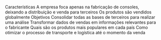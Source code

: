 Características
A empresa foca apenas na fabricação de consoles, deixando a distribuição e venda para terceiros
Os produtos são vendidos globalmente
Objetivos
Consolidar todas as bases de terceiros para realizar uma análise
Transformar dados de vendas em informações relevantes para o fabricante
Quais são os produtos mais populares em cada país
Como otimizar o processo de transporte e logística até o momento da venda
